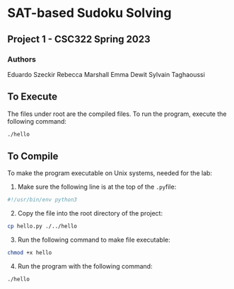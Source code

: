 # SAT-based Sudoku Solving

## Project 1 - CSC322 Spring 2023

### Authors

Eduardo Szeckir
Rebecca Marshall
Emma Dewit
Sylvain Taghaoussi

## To Execute

The files under root are the compiled files. To run the program, execute the following command:

```bash
./hello
```

## To Compile

To make the program executable on Unix systems, needed for the lab:

1. Make sure the following line is at the top of the `.py`file:

```python
#!/usr/bin/env python3
```

2. Copy the file into the root directory of the project:

```bash
cp hello.py ./../hello
```

3. Run the following command to make file executable:

```bash
chmod +x hello
```

4. Run the program with the following command:

```bash
./hello
```
